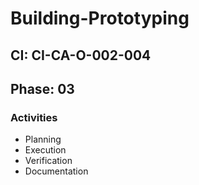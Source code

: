 # Building-Prototyping

## CI: CI-CA-O-002-004
## Phase: 03

### Activities
- Planning
- Execution
- Verification
- Documentation
